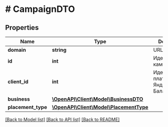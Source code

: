 # # CampaignDTO

## Properties

Name | Type | Description | Notes
------------ | ------------- | ------------- | -------------
**domain** | **string** | URL магазина. | [optional]
**id** | **int** | Идентификатор кампании. | [optional]
**client_id** | **int** | Идентификатор плательщика в Яндекс Балансе. | [optional]
**business** | [**\OpenAPI\Client\Model\BusinessDTO**](BusinessDTO.md) |  | [optional]
**placement_type** | [**\OpenAPI\Client\Model\PlacementType**](PlacementType.md) |  | [optional]

[[Back to Model list]](../../README.md#models) [[Back to API list]](../../README.md#endpoints) [[Back to README]](../../README.md)
